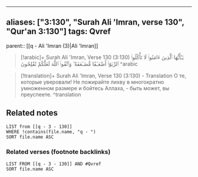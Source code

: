 
---
aliases: ["3:130", "Surah Ali 'Imran, verse 130", "Qur'an 3:130"]
tags: Qvref
---

parent:: [[q - Ali 'Imran (3)|Ali 'Imran]]

> [!arabic]+ Surah Ali 'Imran, Verse 130 (3:130)
> <span class="quran-arabic">يَـٰٓأَيُّهَا ٱلَّذِينَ ءَامَنُوا۟ لَا تَأْكُلُوا۟ ٱلرِّبَوٰٓا۟ أَضْعَـٰفًا مُّضَـٰعَفَةً ۖ وَٱتَّقُوا۟ ٱللَّهَ لَعَلَّكُمْ تُفْلِحُونَ</span>
^arabic

> [!translation]+ Surah Ali 'Imran, Verse 130 (3:130) - Translation
> О те, которые уверовали! Не пожирайте лихву в многократно умноженном размере и бойтесь Аллаха, - быть может, вы преуспеете.
^translation



## Related notes
```dataview
LIST from [[q - 3 - 130]]
WHERE !contains(file.name, "q - ")
SORT file.name ASC
```

### Related verses (footnote backlinks)
```dataview
LIST FROM [[q - 3 - 130]] AND #Qvref
SORT file.name ASC
```

